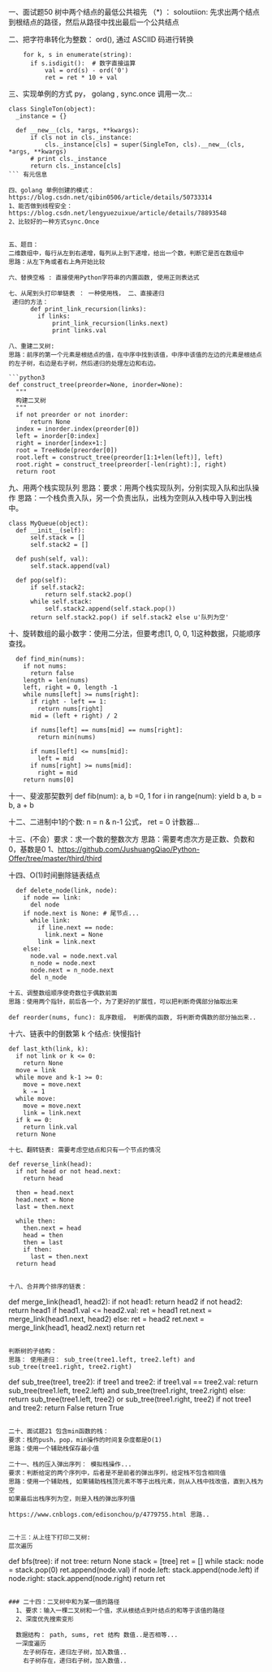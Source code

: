 一、面试题50 树中两个结点的最低公共祖先 （*) ：
 soloutiion: 先求出两个结点到根结点的路径，然后从路径中找出最后一个公共结点

二、把字符串转化为整数：
  ord(), 通过 ASCIID 码进行转换
  ```
      for k, s in enumerate(string):
        if s.isdigit():  # 数字直接运算
            val = ord(s) - ord('0')
            ret = ret * 10 + val
  ```

三、实现单例的方式 py， golang , sync.once 调用一次..:
  ```
  class SingleTon(object):
    _instance = {}

    def __new__(cls, *args, **kwargs):
        if cls not in cls._instance:
            cls._instance[cls] = super(SingleTon, cls).__new__(cls, *args, **kwargs)
        # print cls._instance
        return cls._instance[cls]
  ``` 有元信息

四、golang 单例创建的模式：https://blog.csdn.net/qibin0506/article/details/50733314 
  1、能否做到线程安全：https://blog.csdn.net/lengyuezuixue/article/details/78893548 
  2、比较好的一种方式sync.Once


五、题目：
二维数组中，每行从左到右递增，每列从上到下递增，给出一个数，判断它是否在数组中
思路：从左下角或者右上角开始比较

六、替换空格 : 直接使用Python字符串的内置函数, 使用正则表达式 

七、从尾到头打印单链表 ： 一种使用栈， 二、直接递归
   递归的方法：
        def print_link_recursion(links):
          if links:
              print_link_recursion(links.next)
              print links.val 

八、重建二叉树: 
  思路：前序的第一个元素是根结点的值，在中序中找到该值，中序中该值的左边的元素是根结点的左子树，右边是右子树，然后递归的处理左边和右边。 

  ```python3
  def construct_tree(preorder=None, inorder=None):
    """
    构建二叉树
    """
    if not preorder or not inorder:
        return None
    index = inorder.index(preorder[0])
    left = inorder[0:index]
    right = inorder[index+1:]
    root = TreeNode(preorder[0])
    root.left = construct_tree(preorder[1:1+len(left)], left)
    root.right = construct_tree(preorder[-len(right):], right)
    return root
  ```

九、用两个栈实现队列 
  思路：要求：用两个栈实现队列，分别实现入队和出队操作 思路：一个栈负责入队，另一个负责出队，出栈为空则从入栈中导入到出栈中。

  ```
  class MyQueue(object):
    def __init__(self):
        self.stack = []
        self.stack2 = []

    def push(self, val):
        self.stack.append(val)

    def pop(self):
        if self.stack2:
            return self.stack2.pop()
        while self.stack:
            self.stack2.append(self.stack.pop())
        return self.stack2.pop() if self.stack2 else u'队列为空'
  ```


十、旋转数组的最小数字：使用二分法，但要考虑[1, 0, 0, 1]这种数据，只能顺序查找。
```
  def find_min(nums):
    if not nums:
      return false
    length = len(nums)
    left, right = 0, length -1
    while nums[left] >= nums[right]:
      if right - left == 1:
        return nums[right]
      mid = (left + right) / 2

      if nums[left] == nums[mid] == nums[right]:
        return min(nums)
      
      if nums[left] <= nums[mid]:
        left = mid 
      if nums[right] >= nums[mid]:
        right = mid 
    return nums[0]
```


十一、斐波那契数列
  def fib(num):
    a, b =0, 1
    for i in range(num):
      yield b 
      a, b = b, a + b

十二、二进制中1的个数:   n = n & n-1 公式， ret = 0 计数器...

十三、(不会）要求：求一个数的整数次方
    思路：需要考虑次方是正数、负数和0，基数是0
    1、https://github.com/JushuangQiao/Python-Offer/tree/master/third/third

十四、O(1)时间删除链表结点

```
  def delete_node(link, node):
    if node == link:
      del node
    if node.next is None: # 尾节点...
      while link:
        if line.next == node:
          link.next = None
        link = link.next 
    else:
      node.val = node.next.val
      n_node = node.next 
      node.next = n_node.next 
      del n_node

十五、调整数组顺序使奇数位于偶数前面 
思路：使用两个指针，前后各一个，为了更好的扩展性，可以把判断奇偶部分抽取出来

def reorder(nums, func): 乱序数组， 判断偶的函数, 将判断奇偶数的部分抽出来..
```

十六、链表中的倒数第 k 个结点:
  快慢指针
```
def last_kth(link, k):
  if not link or k <= 0:
    return None
  move = link 
  while move and k-1 >= 0:
    move = move.next 
    k -= 1 
  while move:
    move = move.next 
    link = link.next 
  if k == 0:
    return link.val
  return None

十七、翻转链表: 需要考虑空结点和只有一个节点的情况

def reverse_link(head):
  if not head or not head.next:
    return head
  
  then = head.next 
  head.next = None 
  last = then.next 

  while then:
    then.next = head 
    head = then 
    then = last 
    if then:
      last = then.next 
  return head 


十八、合并两个排序的链表：
```
def merge_link(head1, head2):
    if not head1:
        return head2
    if not head2:
        return head1
    if head1.val <= head2.val:
        ret = head1
        ret.next = merge_link(head1.next, head2)
    else:
        ret = head2
        ret.next = merge_link(head1, head2.next)
    return ret
```

判断树的子结构：
思路： 使用递归： sub_tree(tree1.left, tree2.left) and sub_tree(tree1.right, tree2.right)
```
def sub_tree(tree1, tree2):
    if tree1 and tree2:
        if tree1.val == tree2.val:
            return sub_tree(tree1.left, tree2.left) and sub_tree(tree1.right, tree2.right)
        else:
            return sub_tree(tree1.left, tree2) or sub_tree(tree1.right, tree2)
    if not tree1 and tree2:
        return False
    return True
```

二十、面试题21 包含min函数的栈：
要求：栈的push，pop，min操作的时间复杂度都是O(1)
思路：使用一个辅助栈保存最小值

二十一、栈的压入弹出序列： 模拟栈操作...
要求：判断给定的两个序列中，后者是不是前者的弹出序列，给定栈不包含相同值
思路：使用一个辅助栈, 如果辅助栈栈顶元素不等于出栈元素，则从入栈中找改值，直到入栈为空
如果最后出栈序列为空，则是入栈的弹出序列值

https://www.cnblogs.com/edisonchou/p/4779755.html 思路..


二十三：从上往下打印二叉树:
层次遍历
```
  def bfs(tree):
    if not tree:
      return None
    stack = [tree]
    ret = []
    while stack:
      node = stack.pop(0)
      ret.append(node.val)
      if node.left:
        stack.append(node.left)
      if node.right:
        stack.append(node.right)
    return ret
```

### 二十四：二叉树中和为某一值的路径 
  1、要求：输入一棵二叉树和一个值，求从根结点到叶结点的和等于该值的路径
  2、深度优先搜索变形

  数据结构： path, sums, ret 结构 数值..是否相等...
  一深度遍历
    左子树存在，递归左子树，加入数值..
    右子树存在，递归右子树，加入数值..
